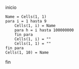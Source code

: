 inicio

    Name = Cells(1, 1)
    para i = 1 hasta 9
        Cells(1, i) = Name
        para h = i hasta 100000000
        fin para
        Cells(1, i) = ""
        Cells(1, 1) = ""
    fin para
    Cells(1, 10) = Name
    
fin
